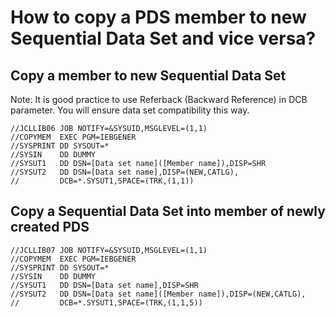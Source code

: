 # How to copy a PDS member to new Sequential Data Set and vice versa?

## Copy a member to new Sequential Data Set

Note: It is good practice to use Referback (Backward Reference) in DCB parameter. You will ensure data set compatibility this way.

```TEST
//JCLLIB06 JOB NOTIFY=&SYSUID,MSGLEVEL=(1,1)         
//COPYMEM  EXEC PGM=IEBGENER                         
//SYSPRINT DD SYSOUT=*                               
//SYSIN    DD DUMMY                                  
//SYSUT1   DD DSN=[Data set name]([Member name]),DISP=SHR    
//SYSUT2   DD DSN=[Data set name],DISP=(NEW,CATLG),  
//         DCB=*.SYSUT1,SPACE=(TRK,(1,1))            
```

## Copy a Sequential Data Set into member of newly created PDS

```
//JCLLIB07 JOB NOTIFY=&SYSUID,MSGLEVEL=(1,1)                  
//COPYMEM  EXEC PGM=IEBGENER                                  
//SYSPRINT DD SYSOUT=*                                        
//SYSIN    DD DUMMY                                           
//SYSUT1   DD DSN=[Data set name],DISP=SHR                    
//SYSUT2   DD DSN=[Data set name]([Member name]),DISP=(NEW,CATLG),     
//         DCB=*.SYSUT1,SPACE=(TRK,(1,1,5))                   
```
